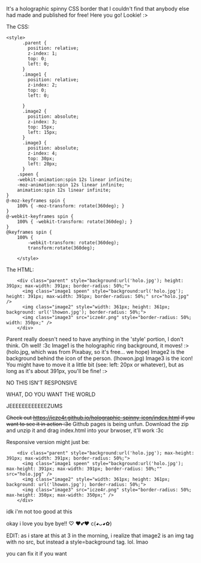 It's a holographic spinny CSS border that I couldn't find that anybody else had made and published for free!  Here you go!  Lookie! :>

The CSS:
```
<style>
      .parent {
        position: relative;
		z-index: 1;
        top: 0;
        left: 0;
      }
      .image1 {
        position: relative;
		z-index: 2;
        top: 0;
        left: 0;

      }
      .image2 {
        position: absolute;
		z-index: 3;
        top: 15px;
        left: 15px;
      }  
	  .image3 {
        position: absolute;
		z-index: 4;
        top: 30px;
        left: 20px;
      }
	.speen {
    -webkit-animation:spin 12s linear infinite;
    -moz-animation:spin 12s linear infinite;
    animation:spin 12s linear infinite;
}
@-moz-keyframes spin { 
    100% { -moz-transform: rotate(360deg); } 
}
@-webkit-keyframes spin { 
    100% { -webkit-transform: rotate(360deg); } 
}
@keyframes spin { 
    100% { 
        -webkit-transform: rotate(360deg); 
        transform:rotate(360deg);   
	  
    </style>
```

The HTML:
```
    <div class="parent" style="background:url('holo.jpg'); height: 391px; max-width: 391px; border-radius: 50%;">
      <img class="image1 speen" style="background:url('holo.jpg'); height: 391px; max-width: 391px; border-radius: 50%;" src="holo.jpg" />
	  <img class="image2" style="width: 361px; height: 361px; background: url('lhowon.jpg'); border-radius: 50%;">
      <img class="image3" src="icze4r.png" style="border-radius: 50%; width: 350px;" />
    </div>
```
Parent really doesn't need to have anything in the 'style' portion, I don't think. Oh well! :3c
Image1 is the holographic ring background, it moves! :> (holo.jpg, which was from Pixabay, so it's free... we hope)
Image2 is the background behind the icon of the person. (lhowon.jpg)
Image3 is the icon! You might have to move it a little bit (see: left: 20px or whatever), but as long as it's about 391px, you'll be fine! :>

NO THIS ISN'T RESPONSIVE

WHAT, DO YOU WANT THE WORLD

JEEEEEEEEEEEEZUMS

<s>Check out https://icze4r.github.io/holographic-spinny-icon/index.html if you want to see it in action :3c</s>
Github pages is being unfun. Download the zip and unzip it and drag index.html into your brwoser, it'll work :3c  

Responsive version might just be:
```
    <div class="parent" style="background:url('holo.jpg'); max-height: 391px; max-width: 391px; border-radius: 50%;">
      <img class="image1 speen" style="background:url('holo.jpg'); max-height: 391px; max-width: 391px; border-radius: 50%;"" src="holo.jpg" />
	  <img class="image2" style="width: 361px; height: 361px; background: url('lhowon.jpg'); border-radius: 50%;">
      <img class="image3" src="icze4r.png" style="border-radius: 50%; max-height: 350px; max-width: 350px;" />
    </div>
```

idk i'm not too good at this

okay i love you bye bye!! ♡ ♥💕❤ c(◕ᴗ◕✿)


EDIT: as i stare at this at 3 in the morning, i realize that image2 is an img tag with no src, but instead a style=background tag. lol. lmao

you can fix it if you want
